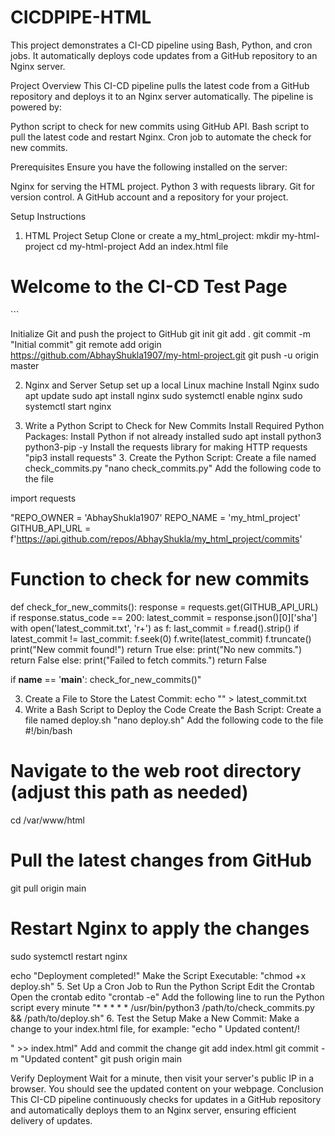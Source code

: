# CICDPIPE-HTML

This project demonstrates a CI-CD pipeline using Bash, Python, and cron jobs. It automatically deploys code updates from a GitHub repository to an Nginx server.

Project Overview
This CI-CD pipeline pulls the latest code from a GitHub repository and deploys it to an Nginx server automatically. The pipeline is powered by:

Python script to check for new commits using GitHub API. Bash script to pull the latest code and restart Nginx. Cron job to automate the check for new commits.

Prerequisites
Ensure you have the following installed on the server:

Nginx for serving the HTML project. Python 3 with requests library. Git for version control. A GitHub account and a repository for your project.

Setup Instructions
1. HTML Project Setup
Clone or create a my_html_project:
 mkdir my-html-project
   cd my-html-project
Add an index.html file
<!DOCTYPE html>
<html>
<head>
 <title>CI-CD Test</title>
</head>
<body>
 <h1>Welcome to the CI-CD Test Page</h1>
</body>
</html>```

Initialize Git and push the project to GitHub
git init
git add .
git commit -m "Initial commit"
git remote add origin https://github.com/AbhayShukla1907/my-html-project.git
git push -u origin master

2. Nginx and Server Setup
set up a local Linux machine
Install Nginx
sudo apt update
sudo apt install nginx
sudo systemctl enable nginx
sudo systemctl start nginx

3. Write a Python Script to Check for New Commits
Install Required Python Packages: Install Python if not already installed
sudo apt install python3 python3-pip -y
Install the requests library for making HTTP requests "pip3 install requests" 3. Create the Python Script: Create a file named check_commits.py "nano check_commits.py" Add the following code to the file

 import requests

"REPO_OWNER = 'AbhayShukla1907'
REPO_NAME = 'my_html_project'
GITHUB_API_URL = f'https://api.github.com/repos/AbhayShukla/my_html_project/commits'

# Function to check for new commits
def check_for_new_commits():
 response = requests.get(GITHUB_API_URL)
 if response.status_code == 200:
     latest_commit = response.json()[0]['sha']
     with open('latest_commit.txt', 'r+') as f:
         last_commit = f.read().strip()
         if latest_commit != last_commit:
             f.seek(0)
             f.write(latest_commit)
             f.truncate()
             print("New commit found!")
             return True
         else:
             print("No new commits.")
             return False
 else:
     print("Failed to fetch commits.")
     return False

if __name__ == '__main__':
 check_for_new_commits()"

3. Create a File to Store the Latest Commit:
     echo "" > latest_commit.txt
4. Write a Bash Script to Deploy the Code
Create the Bash Script: Create a file named deploy.sh "nano deploy.sh" Add the following code to the file
   #!/bin/bash
# Navigate to the web root directory (adjust this path as needed)
cd /var/www/html

# Pull the latest changes from GitHub
git pull origin main

# Restart Nginx to apply the changes
sudo systemctl restart nginx

echo "Deployment completed!"
Make the Script Executable: "chmod +x deploy.sh"
5. Set Up a Cron Job to Run the Python Script
Edit the Crontab Open the crontab edito "crontab -e" Add the following line to run the Python script every minute "* * * * * /usr/bin/python3 /path/to/check_commits.py && /path/to/deploy.sh"
6. Test the Setup
Make a New Commit: Make a change to your index.html file, for example: "echo "
Updated content/!

" >> index.html" Add and commit the change
git add index.html
git commit -m "Updated content"
git push origin main

Verify Deployment Wait for a minute, then visit your server's public IP in a browser. You should see the updated content on your webpage.
Conclusion
This CI-CD pipeline continuously checks for updates in a GitHub repository and automatically deploys them to an Nginx server, ensuring efficient delivery of updates.
